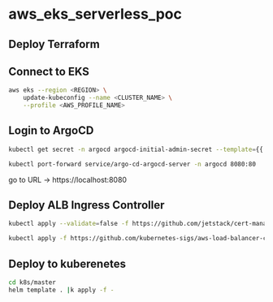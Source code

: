# aws_eks_serverless_poc

## Deploy Terraform

## Connect to EKS
```bash
aws eks --region <REGION> \
    update-kubeconfig --name <CLUSTER_NAME> \
    --profile <AWS_PROFILE_NAME>
```

## Login to ArgoCD
```bash
kubectl get secret -n argocd argocd-initial-admin-secret --template={{.data.password}} |base64 -D

kubectl port-forward service/argo-cd-argocd-server -n argocd 8080:80
```
go to URL -> https://localhost:8080

## Deploy ALB Ingress Controller
```bash
kubectl apply --validate=false -f https://github.com/jetstack/cert-manager/releases/download/v1.11.1/cert-manager.yaml

kubectl apply -f https://github.com/kubernetes-sigs/aws-load-balancer-controller/releases/download/v2.5.1/v2_5_1_full.yaml
```

## Deploy to kuberenetes
```bash
cd k8s/master
helm template . |k apply -f -
```